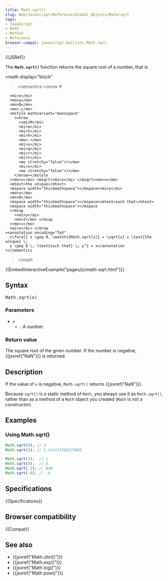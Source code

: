 ```yaml
---
title: Math.sqrt()
slug: Web/JavaScript/Reference/Global_Objects/Math/sqrt
tags:
- JavaScript
- Math
- Method
- Reference
browser-compat: javascript.builtins.Math.sqrt
---
```

{{JSRef}}

The **`Math.sqrt()`** function returns the square root of a number, that is

<math display="block"

> <semantics <mrow <mo>∀</mo>

      <mi>x</mi>
      <mo>≥</mo>
      <mn>0</mn>
      <mo>,</mo>
      <mstyle mathvariant="monospace"
        ><mrow
          ><mi>M</mi>
          <mi>a</mi>
          <mi>t</mi>
          <mi>h</mi>
          <mo>.</mo>
          <mi>s</mi>
          <mi>q</mi>
          <mi>r</mi>
          <mi>t</mi>
          <mo stretchy="false">(</mo>
          <mi>x</mi>
          <mo stretchy="false">)</mo>
        </mrow></mstyle
      ><mo>=</mo> <msqrt><mi>x</mi> </msqrt><mo>=</mo>
      <mtext>the unique</mtext>
      <mspace width="thickmathspace"></mspace><mi>y</mi>
      <mo>≥</mo>
      <mn>0</mn>
      <mspace width="thickmathspace"></mspace><mtext>such that</mtext>
      <mspace width="thickmathspace"></mspace
      ><msup
        ><mi>y</mi>
        <mn>2</mn> </msup
      ><mo>=</mo>
      <mi>x</mi> </mrow
    ><annotation encoding="TeX"
      >\forall x \geq 0, \mathtt{Math.sqrt(x)} = \sqrt{x} = \text{the unique} \;
      y \geq 0 \; \text{such that} \; y^2 = x</annotation
    ></semantics

> </math

{{EmbedInteractiveExample("pages/js/math-sqrt.html")}}

## Syntax

<pre class="brush: js">Math.sqrt(<var>x</var>)</pre>

### Parameters

- `x`
  - : A number.

### Return value

The square root of the given number. If the number is negative,
{{jsxref("NaN")}} is returned.

## Description

If the value of `x` is negative, `Math.sqrt()` returns {{jsxref("NaN")}}.

Because `sqrt()` is a static method of `Math`, you always use it as
`Math.sqrt()`, rather than as a method of a `Math` object you created (`Math` is
not a constructor).

## Examples

### Using Math.sqrt()

```js
Math.sqrt(9); // 3
Math.sqrt(2); // 1.414213562373095

Math.sqrt(1);  // 1
Math.sqrt(0);  // 0
Math.sqrt(-1); // NaN
Math.sqrt(-0); // -0
```

## Specifications

{{Specifications}}

## Browser compatibility

{{Compat}}

## See also

- {{jsxref("Math.cbrt()")}}
- {{jsxref("Math.exp()")}}
- {{jsxref("Math.log()")}}
- {{jsxref("Math.pow()")}}
